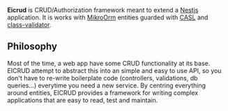 

**Eicrud** is CRUD/Authorization framework meant to extend a [Nestjs](https://github.com/nestjs/nest) application. It is works with [MikroOrm](https://mikro-orm.io/) entities  guarded with [CASL](https://casl.js.org) and [class-validator](https://github.com/typestack/class-validator).


## Philosophy
Most of the time, a web app have some CRUD functionality at its base. EICRUD attempt to abstract this into an simple and easy to use API, so you don't have to re-write boilerplate code (controllers, validations, db queries...) everytime you need a new service. By centring everything around entities, EICRUD provides a framework for writing complex applications that are easy to read, test and maintain.

